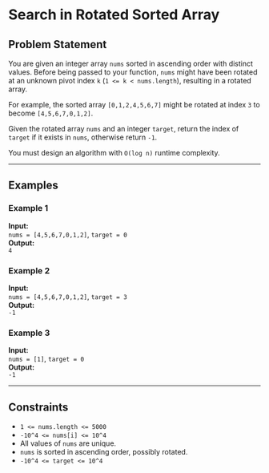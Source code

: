 # Search in Rotated Sorted Array

## Problem Statement

You are given an integer array `nums` sorted in ascending order with distinct values. Before being passed to your function, `nums` might have been rotated at an unknown pivot index `k` (`1 <= k < nums.length`), resulting in a rotated array.

For example, the sorted array `[0,1,2,4,5,6,7]` might be rotated at index `3` to become `[4,5,6,7,0,1,2]`.

Given the rotated array `nums` and an integer `target`, return the index of `target` if it exists in `nums`, otherwise return `-1`.

You must design an algorithm with `O(log n)` runtime complexity.

---

## Examples

### Example 1
**Input:**  
`nums = [4,5,6,7,0,1,2]`, `target = 0`  
**Output:**  
`4`

### Example 2
**Input:**  
`nums = [4,5,6,7,0,1,2]`, `target = 3`  
**Output:**  
`-1`

### Example 3
**Input:**  
`nums = [1]`, `target = 0`  
**Output:**  
`-1`

---

## Constraints

- `1 <= nums.length <= 5000`
- `-10^4 <= nums[i] <= 10^4`
- All values of `nums` are unique.
- `nums` is sorted in ascending order, possibly rotated.
- `-10^4 <= target <= 10^4`
